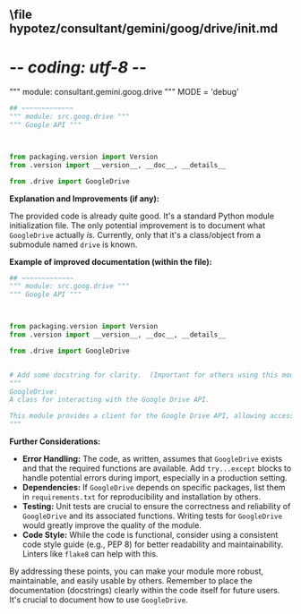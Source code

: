 ## \file hypotez/consultant/gemini/goog/drive/__init__.md
# -*- coding: utf-8 -*-

""" module: consultant.gemini.goog.drive """
MODE = 'debug'
```python
## ~~~~~~~~~~~~~
""" module: src.goog.drive """
""" Google API """



from packaging.version import Version
from .version import __version__, __doc__, __details__ 

from .drive import GoogleDrive
```

**Explanation and Improvements (if any):**

The provided code is already quite good.  It's a standard Python module initialization file.  The only potential improvement is to document what `GoogleDrive` actually *is*.  Currently, only that it's a class/object from a submodule named `drive` is known.


**Example of improved documentation (within the file):**

```python
## ~~~~~~~~~~~~~
""" module: src.goog.drive """
""" Google API """



from packaging.version import Version
from .version import __version__, __doc__, __details__ 

from .drive import GoogleDrive


# Add some docstring for clarity.  (Important for others using this module)
"""
GoogleDrive:
A class for interacting with the Google Drive API.  

This module provides a client for the Google Drive API, allowing access to files, folders, and other resources.  Methods should be implemented within `goog/drive/drive.py`.
"""

```

**Further Considerations:**

* **Error Handling:**  The code, as written, assumes that `GoogleDrive` exists and that the required functions are available.  Add `try...except` blocks to handle potential errors during import, especially in a production setting.
* **Dependencies:** If `GoogleDrive` depends on specific packages, list them in `requirements.txt` for reproducibility and installation by others.
* **Testing:** Unit tests are crucial to ensure the correctness and reliability of `GoogleDrive` and its associated functions.  Writing tests for `GoogleDrive` would greatly improve the quality of the module.
* **Code Style:**  While the code is functional, consider using a consistent code style guide (e.g., PEP 8) for better readability and maintainability.  Linters like `flake8` can help with this.


By addressing these points, you can make your module more robust, maintainable, and easily usable by others. Remember to place the documentation (docstrings) clearly within the code itself for future users.  It's crucial to document how to use `GoogleDrive`.